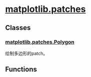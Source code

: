 # [matplotlib.patches](https://matplotlib.org/3.1.1/api/patches_api.html)

## Classes

### [matplotlib.patches.Polygon](https://matplotlib.org/3.1.1/api/_as_gen/matplotlib.patches.Polygon.html#matplotlib.patches.Polygon)

绘制多边形的patch。


## Functions
